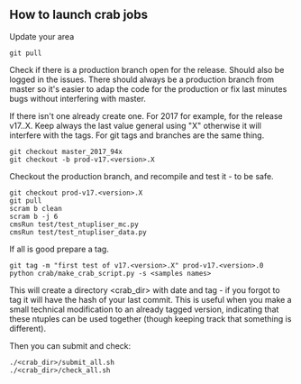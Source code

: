 How to launch crab jobs
-----------------------

Update your area
```
git pull
```

Check if there is a production branch open for the release. Should also be logged in the issues.
There should always be a production branch from master so it's easier to adap the code for the production or fix last minutes bugs without interfering with master.

If there isn't one already create one. For 2017 for example, for the release v17.<version>.X. Keep always the last value general using "X" otherwise it will interfere with the tags. For git tags and branches are the same thing.
 ```
 git checkout master_2017_94x
 git checkout -b prod-v17.<version>.X
 ```

Checkout the production branch, and recompile and test it - to be safe.

```
git checkout prod-v17.<version>.X
git pull
scram b clean
scram b -j 6
cmsRun test/test_ntupliser_mc.py
cmsRun test/test_ntupliser_data.py
```

If all is good prepare a tag. 
```
git tag -m "first test of v17.<version>.X" prod-v17.<version>.0
python crab/make_crab_script.py -s <samples names> 
```

This will create a directory <crab_dir> with date and tag - if you forgot to tag it will have the hash of your last commit. 
This is useful when you make a small technical modification to an already tagged version, indicating that these ntuples can be used together (though keeping track that something is different).

Then you can submit and check:

```
./<crab_dir>/submit_all.sh
./<crab_dir>/check_all.sh
```

